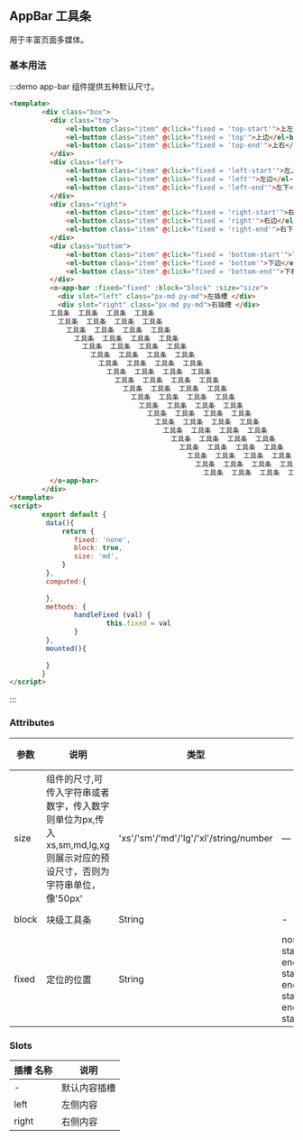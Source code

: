 ## AppBar 工具条

用于丰富页面多媒体。

### 基本用法


:::demo app-bar 组件提供五种默认尺寸。

```html
<template>
        <div class="box">
          <div class="top">
              <el-button class="item" @click="fixed = 'top-start'">上左</el-button>
              <el-button class="item" @click="fixed = 'top'">上边</el-button>
              <el-button class="item" @click="fixed = 'top-end'">上右</el-button>
          </div>
          <div class="left">
              <el-button class="item" @click="fixed = 'left-start'">左上</el-button>
              <el-button class="item" @click="fixed = 'left'">左边</el-button>
              <el-button class="item" @click="fixed = 'left-end'">左下</el-button>
          </div>
          <div class="right">
              <el-button class="item" @click="fixed = 'right-start'">右上</el-button>
              <el-button class="item" @click="fixed = 'right'">右边</el-button>
              <el-button class="item" @click="fixed = 'right-end'">右下</el-button>
          </div>
          <div class="bottom">
              <el-button class="item" @click="fixed = 'bottom-start'">下左</el-button>
              <el-button class="item" @click="fixed = 'bottom'">下边</el-button>
              <el-button class="item" @click="fixed = 'bottom-end'">下右</el-button>
          </div>
          <o-app-bar :fixed="fixed" :block="block" :size="size">
            <div slot="left" class="px-md py-md">左插槽 </div>
            <div slot="right" class="px-md py-md">右插槽 </div>
          工具条  工具条  工具条  工具条
            工具条  工具条  工具条  工具条
              工具条  工具条  工具条  工具条
                工具条  工具条  工具条  工具条
                  工具条  工具条  工具条  工具条
                    工具条  工具条  工具条  工具条
                      工具条  工具条  工具条  工具条
                        工具条  工具条  工具条  工具条
                          工具条  工具条  工具条  工具条
                            工具条  工具条  工具条  工具条
                              工具条  工具条  工具条  工具条
                                工具条  工具条  工具条  工具条
                                  工具条  工具条  工具条  工具条
                                    工具条  工具条  工具条  工具条
                                      工具条  工具条  工具条  工具条
                                        工具条  工具条  工具条  工具条
                                          工具条  工具条  工具条  工具条
                                            工具条  工具条  工具条  工具条
                                              工具条  工具条  工具条  工具条
                                                工具条  工具条  工具条  工具条
          </o-app-bar>
        </div>
</template>
<script>
        export default {
         data(){
             return {
                fixed: 'none',
                block: true,
                size: 'md',
             }
         },
         computed:{
             
         },
         methods: {
                handleFixed (val) {
                        this.fixed = val
                }
         },
         mounted(){
        
         }
        }
</script>
```
:::

### Attributes
| 参数      | 说明          | 类型      | 可选值                           | 默认值  |
|---------- |-------------- |---------- |--------------------------------  |-------- |
| size | 组件的尺寸,可传入字符串或者数字，传入数字则单位为px,传入xs,sm,md,lg,xg则展示对应的预设尺寸，否则为字符串单位，像'50px' | 'xs'/'sm'/'md'/'lg'/'xl'/string/number | — | md |
| block |块级工具条 |String|-|----
| fixed |定位的位置  | String  |  none/top/top-start/top-end/bottom/bottom-start/bottom-end/left/left-start/left-end/right/right-start/right-end |  none |

### Slots
| 插槽 名称 | 说明  |
|---------- |-------- |
| - | 默认内容插槽 |
| left | 左侧内容 |
| right | 右侧内容 |
